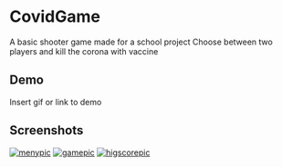 # CovidGame

A basic shooter game made for a school project
Choose between two players and kill the corona with vaccine

## Demo

Insert gif or link to demo


## Screenshots


<a href="https://ibb.co/NNzqm5q"><img src="https://i.ibb.co/ZgCrY5r/menypic.png" alt="menypic" border="0"></a>
<a href="https://ibb.co/gJRfyYJ"><img src="https://i.ibb.co/0rG6q5r/gamepic.png" alt="gamepic" border="0"></a>
<a href="https://ibb.co/DVfJcpc"><img src="https://i.ibb.co/p0j7VyV/higscorepic.png" alt="higscorepic" border="0"></a>
